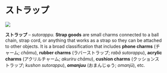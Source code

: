 # ストラップ

![](https://lh5.googleusercontent.com/9B-kADoZ2g7DNWfL3CoRclqWeq_EsO39ATcO_fH1kcUZsZCEh0BUJ-hYSKwuUe66B5NV-IvLQfHbi5qaLKtJX95TSxbMxA5VXU8ri9U8fDXZ-zGy6vLi77Ij046FBCDe3ZxoB7rB)

**ストラップ** – _sutorappu._ **Strap goods** are small charms connected to a ball chain, strap cord, or anything that works as a strap so they can be attached to other objects. It is a broad classification that includes **phone charms** (チャーム; _chāmu_), **rubber charms** (ラバーストラップ; _rabā sutorappu_), **acrylic charms** (アクリルチャーム; _akuriru chāmu_), **cushion charms** (クッションストラップ; _kushon sutorappu_), **_omanjuu_** (おまんじゅう; _omanjū_), etc.
